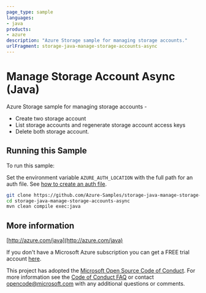 ```yaml
---
page_type: sample
languages:
- java
products:
- azure
description: "Azure Storage sample for managing storage accounts."
urlFragment: storage-java-manage-storage-accounts-async
---
```


# Manage Storage Account Async (Java)


  Azure Storage sample for managing storage accounts -
   - Create two storage account
   - List storage accounts and regenerate storage account access keys
   - Delete both storage account.
 

## Running this Sample

To run this sample:

Set the environment variable `AZURE_AUTH_LOCATION` with the full path for an auth file. See [how to create an auth file](https://github.com/Azure/azure-libraries-for-java/blob/master/AUTH.md).

```bash
git clone https://github.com/Azure-Samples/storage-java-manage-storage-accounts-async.git
cd storage-java-manage-storage-accounts-async
mvn clean compile exec:java
```

## More information

[http://azure.com/java](http://azure.com/java)

If you don't have a Microsoft Azure subscription you can get a FREE trial account [here](http://go.microsoft.com/fwlink/?LinkId=330212).

This project has adopted the [Microsoft Open Source Code of Conduct](https://opensource.microsoft.com/codeofconduct/). For more information see the [Code of Conduct FAQ](https://opensource.microsoft.com/codeofconduct/faq/) or contact [opencode@microsoft.com](mailto:opencode@microsoft.com) with any additional questions or comments.
